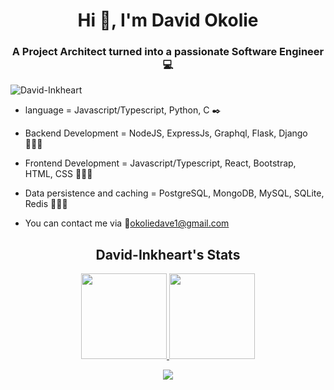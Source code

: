 <h1 align = "center">Hi 👋, I'm David Okolie</h1>
<h3 align = "center">A Project Architect turned into a passionate Software Engineer 💻</h1>

<p align="left"> <img src="https://komarev.com/ghpvc/?username=David-Inkheart&label=Profile%20views&color=0e75b6&style=flat" alt="David-Inkheart" /> </p>

* language = Javascript/Typescript, Python, C :black_nib:
> 
* Backend Development = NodeJS, ExpressJs, Graphql, Flask, Django 👩🏾‍💻
> 
* Frontend Development = Javascript/Typescript, React, Bootstrap, HTML, CSS 👩🏾‍💻
> 
* Data persistence and caching = PostgreSQL, MongoDB, MySQL, SQLite, Redis 👩🏾‍💻
>
* You can contact me via 📧okoliedave1@gmail.com

<h2 align="center"> David-Inkheart's Stats </h2>

<!--- <p align="center"><img src="https://github-readme-stats.vercel.app/api?username=David-Inkheart&show_icons=true&title_color=fff&icon_color=79ff97&text_color=9f9f9f&bg_color=151515" alt="David-Inkheart" />
 <img src="https://github-readme-stats.vercel.app/api/top-langs/?username=David-Inkheart&hide=java,html,tex&title_color=ffffff&text_color=c9cacc&icon_color=2bbc8a&bg_color=1d1f21&langs_count=3" /></p> --->

<p align="center" >
<a href="https://www.davidokolie.me/"><img height="137px" src="https://github-readme-stats.vercel.app/api?username=David-Inkheart&hide_title=true&hide_border=true&show_icons=true&include_all_commits=true&count_private=true&line_height=21&text_color=000&icon_color=000&bg_color=0,ea6161,ffc64d,fffc4d,52fa5a&theme=graywhite" />
<img height="137px" src="https://github-readme-stats.vercel.app/api/top-langs/?username=David-Inkheart&hide=html&hide_title=true&hide_border=true&layout=compact&langs_count=6&exclude_repo=comp426,Redventures-Movie-Quotes&text_color=000&icon_color=fff&bg_color=0,52fa5a,4dfcff,c64dff&theme=graywhite" /></a>
</p>

<p align="center">
<img src="https://github-profile-trophy.vercel.app/?username=David-Inkheart&theme=juicyfresh&no-frame=true&row=1&&margin-w=20&no-bg=true)](https://github-profile-trophy.vercel.app/?username=David-Inkheart&theme=juicyfresh&no-frame=true&row=1&&margin-w=20&no-bg=true)" />
</p>
